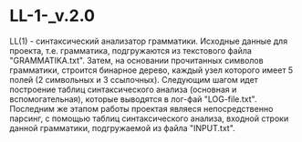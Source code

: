 # LL-1-_v.2.0
LL(1) - cинтаксический анализатор  грамматики. 
Исходные данные для проекта, т.е. грамматика, подгружаются из текстового файла "GRAMMATIKA.txt". 
Затем, на основании прочитанных символов грамматики, строится бинарное дерево, каждый узел которого имеет 5 полей 
(2 символьных и 3 ссылочных). Следующим шагом идет построение таблиц синтаксического анализа (основная и вспомогательная), 
которые выводятся в лог-фай "LOG-file.txt". Последним же этапом работы проектая являеся непосредственно парсинг, 
с помощью таблиц синтаксического анализа, входной строки данной грамматики, подгружаемой из файла "INPUT.txt".  
